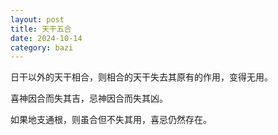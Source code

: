 ```yaml
---
layout: post
title: 天干五合
date: 2024-10-14
category: bazi
---
```


日干以外的天干相合，则相合的天干失去其原有的作用，变得无用。

喜神因合而失其吉，忌神因合而失其凶。

如果地支通根，则虽合但不失其用，喜忌仍然存在。
